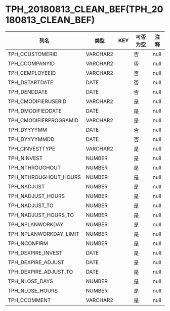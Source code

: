 # TPH_20180813_CLEAN_BEF(TPH_20180813_CLEAN_BEF)
| 列名   | 类型   | KEY  | 可否为空 | 注释   |
| ---- | ---- | ---- | ---- | ---- |
|TPH_CCUSTOMERID|VARCHAR2||否|null|
|TPH_CCOMPANYID|VARCHAR2||否|null|
|TPH_CEMPLOYEEID|VARCHAR2||否|null|
|TPH_DSTARTDATE|DATE||否|null|
|TPH_DENDDATE|DATE||否|null|
|TPH_CMODIFIERUSERID|VARCHAR2||是|null|
|TPH_DMODIFIEDDATE|DATE||是|null|
|TPH_CMODIFIERPROGRAMID|VARCHAR2||是|null|
|TPH_DYYYYMM|DATE||否|null|
|TPH_DYYYYMMDD|DATE||否|null|
|TPH_CINVESTTYPE|VARCHAR2||是|null|
|TPH_NINVEST|NUMBER||是|null|
|TPH_NTHROUGHOUT|NUMBER||是|null|
|TPH_NTHROUGHOUT_HOURS|NUMBER||是|null|
|TPH_NADJUST|NUMBER||是|null|
|TPH_NADJUST_HOURS|NUMBER||是|null|
|TPH_NADJUST_TO|NUMBER||是|null|
|TPH_NADJUST_HOURS_TO|NUMBER||是|null|
|TPH_NPLANWORKDAY|NUMBER||是|null|
|TPH_NPLANWORKDAY_LIMIT|NUMBER||是|null|
|TPH_NCONFIRM|NUMBER||是|null|
|TPH_DEXPIRE_INVEST|DATE||是|null|
|TPH_DEXPIRE_ADJUST|DATE||是|null|
|TPH_DEXPIRE_ADJUST_TO|DATE||是|null|
|TPH_NLOSE_DAYS|NUMBER||是|null|
|TPH_NLOSE_HOURS|NUMBER||是|null|
|TPH_CCOMMENT|VARCHAR2||是|null|

